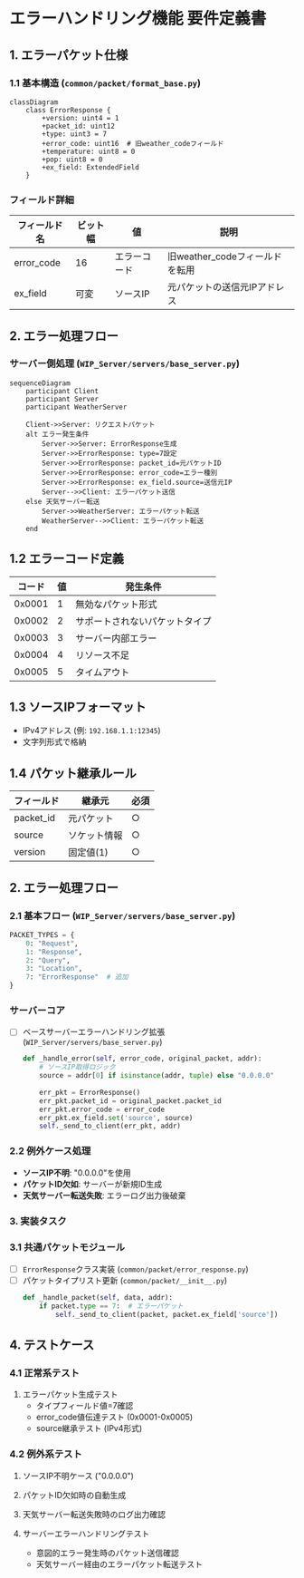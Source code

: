 # エラーハンドリング機能 要件定義書

## 1. エラーパケット仕様
### 1.1 基本構造 (`common/packet/format_base.py`)
```mermaid
classDiagram
    class ErrorResponse {
        +version: uint4 = 1
        +packet_id: uint12
        +type: uint3 = 7
        +error_code: uint16  # 旧weather_codeフィールド
        +temperature: uint8 = 0
        +pop: uint8 = 0
        +ex_field: ExtendedField
    }
```

### フィールド詳細
| フィールド名   | ビット幅 | 値            | 説明 |
|----------------|----------|---------------|------|
| error_code     | 16       | エラーコード  | 旧weather_codeフィールドを転用 |
| ex_field       | 可変     | ソースIP      | 元パケットの送信元IPアドレス |

## 2. エラー処理フロー
### サーバー側処理 (`WIP_Server/servers/base_server.py`)
```mermaid
sequenceDiagram
    participant Client
    participant Server
    participant WeatherServer

    Client->>Server: リクエストパケット
    alt エラー発生条件
        Server->>Server: ErrorResponse生成
        Server->>ErrorResponse: type=7設定
        Server->>ErrorResponse: packet_id=元パケットID
        Server->>ErrorResponse: error_code=エラー種別
        Server->>ErrorResponse: ex_field.source=送信元IP
        Server-->>Client: エラーパケット送信
    else 天気サーバー転送
        Server->>WeatherServer: エラーパケット転送
        WeatherServer-->>Client: エラーパケット転送
    end
```

## 1.2 エラーコード定義
| コード | 値 | 発生条件 |
|--------|----|----------|
| 0x0001 | 1 | 無効なパケット形式 |
| 0x0002 | 2 | サポートされないパケットタイプ |
| 0x0003 | 3 | サーバー内部エラー |
| 0x0004 | 4 | リソース不足 |
| 0x0005 | 5 | タイムアウト |

## 1.3 ソースIPフォーマット
- IPv4アドレス (例: `192.168.1.1:12345`)
- 文字列形式で格納

## 1.4 パケット継承ルール
| フィールド | 継承元 | 必須 |
|------------|--------|------|
| packet_id | 元パケット | ○ |
| source | ソケット情報 | ○ |
| version | 固定値(1) | ○ |

## 2. エラー処理フロー
### 2.1 基本フロー (`WIP_Server/servers/base_server.py`)
  ```python
  PACKET_TYPES = {
      0: "Request",
      1: "Response",
      2: "Query",
      3: "Location",
      7: "ErrorResponse"  # 追加
  }
  ```

### サーバーコア
- [ ] ベースサーバーエラーハンドリング拡張 (`WIP_Server/servers/base_server.py`)
  ```python
  def _handle_error(self, error_code, original_packet, addr):
      # ソースIP取得ロジック
      source = addr[0] if isinstance(addr, tuple) else "0.0.0.0"
      
      err_pkt = ErrorResponse()
      err_pkt.packet_id = original_packet.packet_id
      err_pkt.error_code = error_code
      err_pkt.ex_field.set('source', source)
      self._send_to_client(err_pkt, addr)
  ```
  
### 2.2 例外ケース処理
- **ソースIP不明**: "0.0.0.0"を使用
- **パケットID欠如**: サーバーが新規ID生成
- **天気サーバー転送失敗**: エラーログ出力後破棄

### 3. 実装タスク
### 3.1 共通パケットモジュール
- [ ] `ErrorResponse`クラス実装 (`common/packet/error_response.py`)
- [ ] パケットタイプリスト更新 (`common/packet/__init__.py`)
  ```python
  def _handle_packet(self, data, addr):
      if packet.type == 7:  # エラーパケット
          self._send_to_client(packet, packet.ex_field['source'])
  ```

## 4. テストケース
### 4.1 正常系テスト
1. エラーパケット生成テスト
   - タイプフィールド値=7確認
   - error_code値伝達テスト (0x0001-0x0005)
   - source継承テスト (IPv4形式)

### 4.2 例外系テスト
1. ソースIP不明ケース ("0.0.0.0")
2. パケットID欠如時の自動生成
3. 天気サーバー転送失敗時のログ出力確認

2. サーバーエラーハンドリングテスト
   - 意図的エラー発生時のパケット送信確認
   - 天気サーバー経由のエラーパケット転送テスト